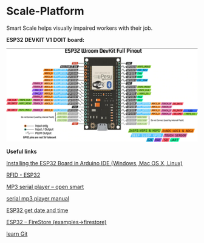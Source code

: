 # Scale-Platform
Smart Scale helps visually impaired workers with their job.

<b>ESP32 DEVKIT V1 DOIT board:</b> 

<img src="esp32 diagram.jpeg" width="600px"/>


<b>Useful links</b>

<a href="https://randomnerdtutorials.com/installing-the-esp32-board-in-arduino-ide-windows-instructions/">Installing the ESP32 Board in Arduino IDE (Windows, Mac OS X, Linux)</a> </br>


<a href="https://www.aranacorp.com/en/using-an-rfid-module-with-an-esp32/">RFID - ESP32</a></br>


<a href="https://www.theamplituhedron.com/articles/How-to-use-the-Serial-MP3-Player-UART-with-Speaker-by-OPEN-SMART-with-Arduino/">MP3 serial player – open smart</a></br>

<a href="https://static1.squarespace.com/static/584d41b3f5e2310b396cd953/t/5c7c2f29104c7b336a2f8380/1551642412037/Serial+MP3+Player+A+v1.0+Manual.pdf">serial mp3 player manual</a></br>


<a href="https://randomnerdtutorials.com/esp32-date-time-ntp-client-server-arduino/">ESP32 get date and time</a></br>


<a href="https://github.com/mobizt/Firebase-ESP-Client">ESP32 – FireStore (examples->firestore)</a></br>


<a href="https://learngitbranching.js.org/">learn Git</a></br>



